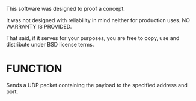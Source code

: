 This software was designed to proof a concept.

It was not designed with reliability in mind neither
for production uses. NO WARRANTY IS PROVIDED.

That said, if it serves for your purposes, you are free
to copy, use and distribute under BSD license terms.



FUNCTION
========

Sends a UDP packet containing the payload to the specified 
address and port.

